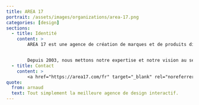 ```yaml
---
title: AREA 17
portrait: /assets/images/organizations/area-17.png
categories: [design]
sections:
  - title: Identité
    content: >
        AREA 17 est une agence de création de marques et de produits digitaux basée à Paris et à New York. Nos solutions sont conçues pour servir les utilisateurs, designées pour simplifier, développées pour durer.


        Depuis 2003, nous mettons notre expertise et notre vision au service d’organisations que nous admirons et auxquelles nous croyons pour créer un impact durable.
  - title: Contact
    content: >
        <a href="https://area17.com/fr" target="_blank" rel="noreferrer">Site</a>
quote:
  from: arnaud
  text: Tout simplement la meilleure agence de design interactif.
---
```

